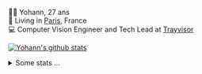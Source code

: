 <p>
  👨🏻 <bold>Yohann</bold>, 27 ans<br/>
  💼 Living in <a href="https://www.google.com/maps?q=paris">Paris</a>, France<br/>
  💻 Computer Vision Engineer and Tech Lead at <a href="https://trayvisor.com/">Trayvisor</a><br/>
</p>

<a href="https://github.com/anuraghazra/github-readme-stats"><img align="center" src="https://github-readme-stats-go94hl40s-yohann84l.vercel.app//api?username=yohann84L&show_icons=true&include_all_commits=true" alt="Yohann's github stats" /> </a>


<details>
  <summary>Some stats ...</summary><br/>
  

<!--START_SECTION:waka-->
![Code Time](http://img.shields.io/badge/Code%20Time-1%2C030%20hrs%2049%20mins-blue)

![Profile Views](http://img.shields.io/badge/Profile%20Views-0-blue)

**🐱 My GitHub Data** 

> 📦 440.7 kB Used in GitHub's Storage 
 > 
> 🏆 125 Contributions in the Year 2024
 > 
> 🚫 Not Opted to Hire
 > 
> 📜 25 Public Repositories 
 > 
> 🔑 21 Private Repositories 
 > 
**I'm an Early 🐤** 

```text
🌞 Morning                14228 commits       ████████░░░░░░░░░░░░░░░░░   31.78 % 
🌆 Daytime                25308 commits       ██████████████░░░░░░░░░░░   56.52 % 
🌃 Evening                5070 commits        ███░░░░░░░░░░░░░░░░░░░░░░   11.32 % 
🌙 Night                  169 commits         ░░░░░░░░░░░░░░░░░░░░░░░░░   00.38 % 
```
📅 **I'm Most Productive on Wednesday** 

```text
Monday                   8081 commits        █████░░░░░░░░░░░░░░░░░░░░   18.05 % 
Tuesday                  8211 commits        █████░░░░░░░░░░░░░░░░░░░░   18.34 % 
Wednesday                10031 commits       ██████░░░░░░░░░░░░░░░░░░░   22.40 % 
Thursday                 9433 commits        █████░░░░░░░░░░░░░░░░░░░░   21.07 % 
Friday                   8268 commits        █████░░░░░░░░░░░░░░░░░░░░   18.47 % 
Saturday                 252 commits         ░░░░░░░░░░░░░░░░░░░░░░░░░   00.56 % 
Sunday                   499 commits         ░░░░░░░░░░░░░░░░░░░░░░░░░   01.11 % 
```


📊 **This Week I Spent My Time On** 

```text
🕑︎ Time Zone: Europe/Paris

💬 Programming Languages: 
TypeScript               11 hrs 12 mins      ██████████████████░░░░░░░   71.19 % 
Python                   2 hrs 15 mins       ████░░░░░░░░░░░░░░░░░░░░░   14.35 % 
YAML                     54 mins             █░░░░░░░░░░░░░░░░░░░░░░░░   05.76 % 
JavaScript               24 mins             █░░░░░░░░░░░░░░░░░░░░░░░░   02.57 % 
SQL                      24 mins             █░░░░░░░░░░░░░░░░░░░░░░░░   02.56 % 

🔥 Editors: 
WebStorm                 12 hrs 10 mins      ███████████████████░░░░░░   77.32 % 
PyCharm                  2 hrs 15 mins       ████░░░░░░░░░░░░░░░░░░░░░   14.37 % 
VS Code                  1 hr 18 mins        ██░░░░░░░░░░░░░░░░░░░░░░░   08.31 % 

💻 Operating System: 
Mac                      15 hrs 45 mins      █████████████████████████   100.00 % 
```

**I Mostly Code in Python** 

```text
Python                   24 repos            ██████████████░░░░░░░░░░░   54.55 % 
Jupyter Notebook         5 repos             ███░░░░░░░░░░░░░░░░░░░░░░   11.36 % 
JavaScript               3 repos             ██░░░░░░░░░░░░░░░░░░░░░░░   06.82 % 
HTML                     2 repos             █░░░░░░░░░░░░░░░░░░░░░░░░   04.55 % 
Shell                    1 repo              █░░░░░░░░░░░░░░░░░░░░░░░░   02.27 % 
```




 Last Updated on 07/02/2024 00:26:18 UTC
<!--END_SECTION:waka-->
